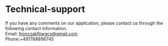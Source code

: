 # Technical-support
If you have any comments on our application, please contact us through the following contact information.  
Email: fronczakfiiwgcs@gmail.com  
Phone:+491768896745
